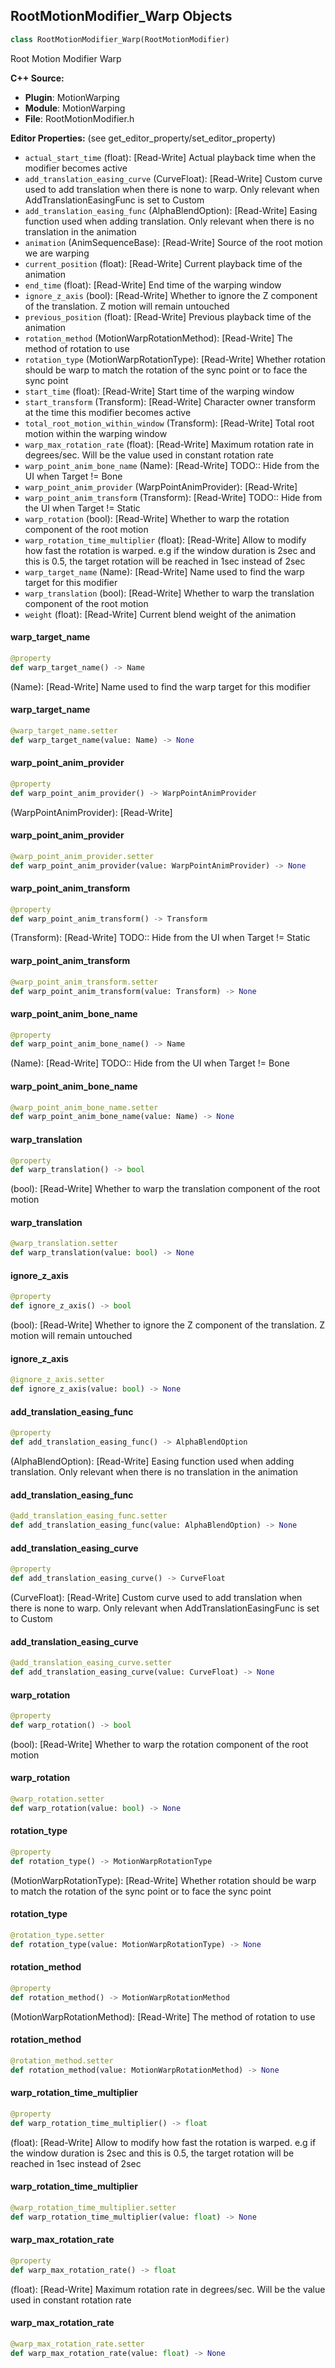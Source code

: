 ## RootMotionModifier_Warp Objects

```python
class RootMotionModifier_Warp(RootMotionModifier)
```

Root Motion Modifier Warp

**C++ Source:**

- **Plugin**: MotionWarping
- **Module**: MotionWarping
- **File**: RootMotionModifier.h

**Editor Properties:** (see get_editor_property/set_editor_property)

- ``actual_start_time`` (float):  [Read-Write] Actual playback time when the modifier becomes active
- ``add_translation_easing_curve`` (CurveFloat):  [Read-Write] Custom curve used to add translation when there is none to warp. Only relevant when AddTranslationEasingFunc is set to Custom
- ``add_translation_easing_func`` (AlphaBlendOption):  [Read-Write] Easing function used when adding translation. Only relevant when there is no translation in the animation
- ``animation`` (AnimSequenceBase):  [Read-Write] Source of the root motion we are warping
- ``current_position`` (float):  [Read-Write] Current playback time of the animation
- ``end_time`` (float):  [Read-Write] End time of the warping window
- ``ignore_z_axis`` (bool):  [Read-Write] Whether to ignore the Z component of the translation. Z motion will remain untouched
- ``previous_position`` (float):  [Read-Write] Previous playback time of the animation
- ``rotation_method`` (MotionWarpRotationMethod):  [Read-Write] The method of rotation to use
- ``rotation_type`` (MotionWarpRotationType):  [Read-Write] Whether rotation should be warp to match the rotation of the sync point or to face the sync point
- ``start_time`` (float):  [Read-Write] Start time of the warping window
- ``start_transform`` (Transform):  [Read-Write] Character owner transform at the time this modifier becomes active
- ``total_root_motion_within_window`` (Transform):  [Read-Write] Total root motion within the warping window
- ``warp_max_rotation_rate`` (float):  [Read-Write] Maximum rotation rate in degrees/sec. Will be the value used in constant rotation rate
- ``warp_point_anim_bone_name`` (Name):  [Read-Write]
  TODO:: Hide from the UI when Target != Bone
- ``warp_point_anim_provider`` (WarpPointAnimProvider):  [Read-Write]
- ``warp_point_anim_transform`` (Transform):  [Read-Write]
  TODO:: Hide from the UI when Target != Static
- ``warp_rotation`` (bool):  [Read-Write] Whether to warp the rotation component of the root motion
- ``warp_rotation_time_multiplier`` (float):  [Read-Write] Allow to modify how fast the rotation is warped.
  e.g if the window duration is 2sec and this is 0.5, the target rotation will be reached in 1sec instead of 2sec
- ``warp_target_name`` (Name):  [Read-Write] Name used to find the warp target for this modifier
- ``warp_translation`` (bool):  [Read-Write] Whether to warp the translation component of the root motion
- ``weight`` (float):  [Read-Write] Current blend weight of the animation

<a id="unreal.RootMotionModifier_Warp.warp_target_name"></a>

#### warp_target_name

```python
@property
def warp_target_name() -> Name
```

(Name):  [Read-Write] Name used to find the warp target for this modifier

<a id="unreal.RootMotionModifier_Warp.warp_target_name"></a>

#### warp_target_name

```python
@warp_target_name.setter
def warp_target_name(value: Name) -> None
```

<a id="unreal.RootMotionModifier_Warp.warp_point_anim_provider"></a>

#### warp_point_anim_provider

```python
@property
def warp_point_anim_provider() -> WarpPointAnimProvider
```

(WarpPointAnimProvider):  [Read-Write]

<a id="unreal.RootMotionModifier_Warp.warp_point_anim_provider"></a>

#### warp_point_anim_provider

```python
@warp_point_anim_provider.setter
def warp_point_anim_provider(value: WarpPointAnimProvider) -> None
```

<a id="unreal.RootMotionModifier_Warp.warp_point_anim_transform"></a>

#### warp_point_anim_transform

```python
@property
def warp_point_anim_transform() -> Transform
```

(Transform):  [Read-Write]
TODO:: Hide from the UI when Target != Static

<a id="unreal.RootMotionModifier_Warp.warp_point_anim_transform"></a>

#### warp_point_anim_transform

```python
@warp_point_anim_transform.setter
def warp_point_anim_transform(value: Transform) -> None
```

<a id="unreal.RootMotionModifier_Warp.warp_point_anim_bone_name"></a>

#### warp_point_anim_bone_name

```python
@property
def warp_point_anim_bone_name() -> Name
```

(Name):  [Read-Write]
TODO:: Hide from the UI when Target != Bone

<a id="unreal.RootMotionModifier_Warp.warp_point_anim_bone_name"></a>

#### warp_point_anim_bone_name

```python
@warp_point_anim_bone_name.setter
def warp_point_anim_bone_name(value: Name) -> None
```

<a id="unreal.RootMotionModifier_Warp.warp_translation"></a>

#### warp_translation

```python
@property
def warp_translation() -> bool
```

(bool):  [Read-Write] Whether to warp the translation component of the root motion

<a id="unreal.RootMotionModifier_Warp.warp_translation"></a>

#### warp_translation

```python
@warp_translation.setter
def warp_translation(value: bool) -> None
```

<a id="unreal.RootMotionModifier_Warp.ignore_z_axis"></a>

#### ignore_z_axis

```python
@property
def ignore_z_axis() -> bool
```

(bool):  [Read-Write] Whether to ignore the Z component of the translation. Z motion will remain untouched

<a id="unreal.RootMotionModifier_Warp.ignore_z_axis"></a>

#### ignore_z_axis

```python
@ignore_z_axis.setter
def ignore_z_axis(value: bool) -> None
```

<a id="unreal.RootMotionModifier_Warp.add_translation_easing_func"></a>

#### add_translation_easing_func

```python
@property
def add_translation_easing_func() -> AlphaBlendOption
```

(AlphaBlendOption):  [Read-Write] Easing function used when adding translation. Only relevant when there is no translation in the animation

<a id="unreal.RootMotionModifier_Warp.add_translation_easing_func"></a>

#### add_translation_easing_func

```python
@add_translation_easing_func.setter
def add_translation_easing_func(value: AlphaBlendOption) -> None
```

<a id="unreal.RootMotionModifier_Warp.add_translation_easing_curve"></a>

#### add_translation_easing_curve

```python
@property
def add_translation_easing_curve() -> CurveFloat
```

(CurveFloat):  [Read-Write] Custom curve used to add translation when there is none to warp. Only relevant when AddTranslationEasingFunc is set to Custom

<a id="unreal.RootMotionModifier_Warp.add_translation_easing_curve"></a>

#### add_translation_easing_curve

```python
@add_translation_easing_curve.setter
def add_translation_easing_curve(value: CurveFloat) -> None
```

<a id="unreal.RootMotionModifier_Warp.warp_rotation"></a>

#### warp_rotation

```python
@property
def warp_rotation() -> bool
```

(bool):  [Read-Write] Whether to warp the rotation component of the root motion

<a id="unreal.RootMotionModifier_Warp.warp_rotation"></a>

#### warp_rotation

```python
@warp_rotation.setter
def warp_rotation(value: bool) -> None
```

<a id="unreal.RootMotionModifier_Warp.rotation_type"></a>

#### rotation_type

```python
@property
def rotation_type() -> MotionWarpRotationType
```

(MotionWarpRotationType):  [Read-Write] Whether rotation should be warp to match the rotation of the sync point or to face the sync point

<a id="unreal.RootMotionModifier_Warp.rotation_type"></a>

#### rotation_type

```python
@rotation_type.setter
def rotation_type(value: MotionWarpRotationType) -> None
```

<a id="unreal.RootMotionModifier_Warp.rotation_method"></a>

#### rotation_method

```python
@property
def rotation_method() -> MotionWarpRotationMethod
```

(MotionWarpRotationMethod):  [Read-Write] The method of rotation to use

<a id="unreal.RootMotionModifier_Warp.rotation_method"></a>

#### rotation_method

```python
@rotation_method.setter
def rotation_method(value: MotionWarpRotationMethod) -> None
```

<a id="unreal.RootMotionModifier_Warp.warp_rotation_time_multiplier"></a>

#### warp_rotation_time_multiplier

```python
@property
def warp_rotation_time_multiplier() -> float
```

(float):  [Read-Write] Allow to modify how fast the rotation is warped.
e.g if the window duration is 2sec and this is 0.5, the target rotation will be reached in 1sec instead of 2sec

<a id="unreal.RootMotionModifier_Warp.warp_rotation_time_multiplier"></a>

#### warp_rotation_time_multiplier

```python
@warp_rotation_time_multiplier.setter
def warp_rotation_time_multiplier(value: float) -> None
```

<a id="unreal.RootMotionModifier_Warp.warp_max_rotation_rate"></a>

#### warp_max_rotation_rate

```python
@property
def warp_max_rotation_rate() -> float
```

(float):  [Read-Write] Maximum rotation rate in degrees/sec. Will be the value used in constant rotation rate

<a id="unreal.RootMotionModifier_Warp.warp_max_rotation_rate"></a>

#### warp_max_rotation_rate

```python
@warp_max_rotation_rate.setter
def warp_max_rotation_rate(value: float) -> None
```

<a id="unreal.RootMotionModifier_SimpleWarp"></a>